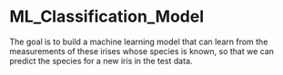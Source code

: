 # ML_Classification_Model 
The goal is to build a machine learning model that can learn from the measurements of these irises whose species is known, so that we can predict the species for a new iris in the test data.   
    
   
   
   
